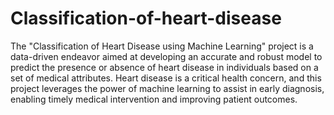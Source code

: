 # Classification-of-heart-disease
The "Classification of Heart Disease using Machine Learning" project is a data-driven endeavor aimed at developing an accurate and robust model to predict the presence or absence of heart disease in individuals based on a set of medical attributes. Heart disease is a critical health concern, and this project leverages the power of machine learning to assist in early diagnosis, enabling timely medical intervention and improving patient outcomes.
